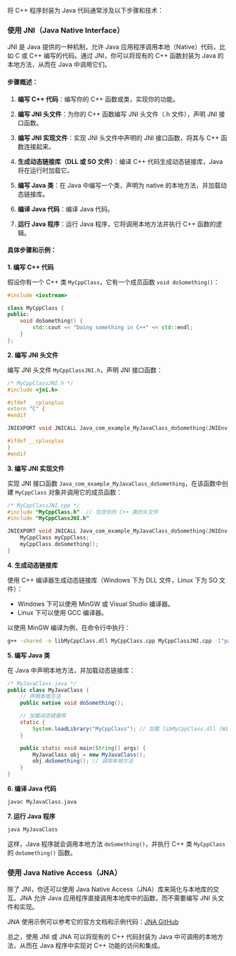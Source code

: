 将 C++ 程序封装为 Java 代码通常涉及以下步骤和技术：

### 使用 JNI（Java Native Interface）

JNI 是 Java 提供的一种机制，允许 Java 应用程序调用本地（Native）代码，比如 C 或 C++ 编写的代码。通过 JNI，你可以将现有的 C++ 函数封装为 Java 的本地方法，从而在 Java 中调用它们。

#### 步骤概述：

1. **编写 C++ 代码**：编写你的 C++ 函数或类，实现你的功能。

2. **编写 JNI 头文件**：为你的 C++ 函数编写 JNI 头文件（.h 文件），声明 JNI 接口函数。

3. **编写 JNI 实现文件**：实现 JNI 头文件中声明的 JNI 接口函数，将其与 C++ 函数连接起来。

4. **生成动态链接库（DLL 或 SO 文件）**：编译 C++ 代码生成动态链接库，Java 将在运行时加载它。

5. **编写 Java 类**：在 Java 中编写一个类，声明为 native 的本地方法，并加载动态链接库。

6. **编译 Java 代码**：编译 Java 代码。

7. **运行 Java 程序**：运行 Java 程序，它将调用本地方法并执行 C++ 函数的逻辑。

#### 具体步骤和示例：

**1. 编写 C++ 代码**

假设你有一个 C++ 类 `MyCppClass`，它有一个成员函数 `void doSomething()`：

```cpp
#include <iostream>

class MyCppClass {
public:
    void doSomething() {
        std::cout << "Doing something in C++" << std::endl;
    }
};
```

**2. 编写 JNI 头文件**

编写 JNI 头文件 `MyCppClassJNI.h`，声明 JNI 接口函数：

```cpp
/* MyCppClassJNI.h */
#include <jni.h>

#ifdef __cplusplus
extern "C" {
#endif

JNIEXPORT void JNICALL Java_com_example_MyJavaClass_doSomething(JNIEnv *, jobject);

#ifdef __cplusplus
}
#endif
```

**3. 编写 JNI 实现文件**

实现 JNI 接口函数 `Java_com_example_MyJavaClass_doSomething`，在该函数中创建 `MyCppClass` 对象并调用它的成员函数：

```cpp
/* MyCppClassJNI.cpp */
#include "MyCppClass.h"  // 包含你的 C++ 类的头文件
#include "MyCppClassJNI.h"

JNIEXPORT void JNICALL Java_com_example_MyJavaClass_doSomething(JNIEnv *, jobject) {
    MyCppClass myCppClass;
    myCppClass.doSomething();
}
```

**4. 生成动态链接库**

使用 C++ 编译器生成动态链接库（Windows 下为 DLL 文件，Linux 下为 SO 文件）：

- Windows 下可以使用 MinGW 或 Visual Studio 编译器。
- Linux 下可以使用 GCC 编译器。

以使用 MinGW 编译为例，在命令行中执行：

```sh
g++ -shared -o libMyCppClass.dll MyCppClass.cpp MyCppClassJNI.cpp -I"path/to/java/include" -I"path/to/java/include/win32"
```

**5. 编写 Java 类**

在 Java 中声明本地方法，并加载动态链接库：

```java
/* MyJavaClass.java */
public class MyJavaClass {
    // 声明本地方法
    public native void doSomething();

    // 加载动态链接库
    static {
        System.loadLibrary("MyCppClass"); // 加载 libMyCppClass.dll (Windows) 或 libMyCppClass.so (Linux)
    }

    public static void main(String[] args) {
        MyJavaClass obj = new MyJavaClass();
        obj.doSomething(); // 调用本地方法
    }
}
```

**6. 编译 Java 代码**

```sh
javac MyJavaClass.java
```

**7. 运行 Java 程序**

```sh
java MyJavaClass
```

这样，Java 程序就会调用本地方法 `doSomething()`，并执行 C++ 类 `MyCppClass` 的 `doSomething()` 函数。

### 使用 Java Native Access（JNA）

除了 JNI，你还可以使用 Java Native Access（JNA）库来简化与本地库的交互。JNA 允许 Java 应用程序直接调用本地库中的函数，而不需要编写 JNI 头文件和实现。

JNA 使用示例可以参考它的官方文档和示例代码：[JNA GitHub](https://github.com/java-native-access/jna)

总之，使用 JNI 或 JNA 可以将现有的 C++ 代码封装为 Java 中可调用的本地方法，从而在 Java 程序中实现对 C++ 功能的访问和集成。